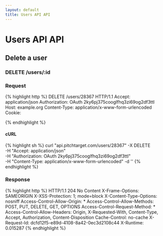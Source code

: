 ```yaml
---
layout: default
title: Users API API
---
```


# Users API API

## Delete a user

### DELETE /users/:id



### Request

{% highlight http %}
DELETE /users/28367 HTTP/1.1
Accept: application/json
Authorization: OAuth 2ky6pj375cooglfhq3zi69og2df3ttl
Host: example.org
Content-Type: application/x-www-form-urlencoded
Cookie: 

{% endhighlight %}


#### cURL

{% highlight sh %}
curl "api.pitchtarget.com/users/28367" -X DELETE \
	-H "Accept: application/json" \
	-H "Authorization: OAuth 2ky6pj375cooglfhq3zi69og2df3ttl" \
	-H "Content-Type: application/x-www-form-urlencoded" -d ''
{% endhighlight %}

### Response

{% highlight http %}
HTTP/1.1 204 No Content
X-Frame-Options: SAMEORIGIN
X-XSS-Protection: 1; mode=block
X-Content-Type-Options: nosniff
Access-Control-Allow-Origin: *
Access-Control-Allow-Methods: POST, PUT, DELETE, GET, OPTIONS
Access-Control-Request-Method: *
Access-Control-Allow-Headers: Origin, X-Requested-With, Content-Type, Accept, Authorization, Content-Disposition
Cache-Control: no-cache
X-Request-Id: dcfd12f5-e89d-4108-8a42-0ec3d2108c44
X-Runtime: 0.015287
{% endhighlight %}


